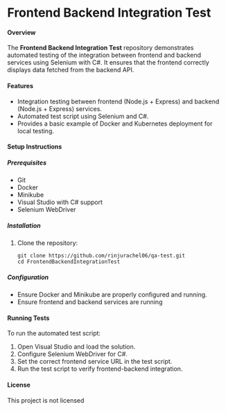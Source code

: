 # Frontend Backend Integration Test

#### Overview

The **Frontend Backend Integration Test** repository demonstrates automated testing of the integration between frontend and backend services using Selenium with C#. It ensures that the frontend correctly displays data fetched from the backend API.

#### Features

- Integration testing between frontend (Node.js + Express) and backend (Node.js + Express) services.
- Automated test script using Selenium and C#.
- Provides a basic example of Docker and Kubernetes deployment for local testing.

#### Setup Instructions

##### Prerequisites

- Git
- Docker
- Minikube
- Visual Studio with C# support
- Selenium WebDriver

##### Installation

1. Clone the repository:
   ```
   git clone https://github.com/rinjurachel06/qa-test.git
   cd FrontendBackendIntegrationTest
   ```

##### Configuration

- Ensure Docker and Minikube are properly configured and running.
- Ensure frontend and backend services are running

#### Running Tests

To run the automated test script:

1. Open Visual Studio and load the solution.
2. Configure Selenium WebDriver for C#.
3. Set the correct frontend service URL in the test script.
4. Run the test script to verify frontend-backend integration.

#### License

This project is not licensed
